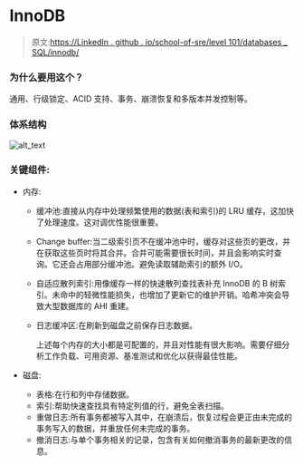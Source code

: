 # InnoDB

> 原文:[https://LinkedIn . github . io/school-of-sre/level 101/databases _ SQL/innodb/](https://linkedin.github.io/school-of-sre/level101/databases_sql/innodb/)

### 为什么要用这个？

通用、行级锁定、ACID 支持、事务、崩溃恢复和多版本并发控制等。

### 体系结构

![alt_text](../Images/8cc8f46cf5f24d3faf76b5ccc130bf44.png "InnoDB components")

### 关键组件:

*   内存:

    *   缓冲池:直接从内存中处理频繁使用的数据(表和索引)的 LRU 缓存，这加快了处理速度。这对调优性能很重要。
    *   Change buffer:当二级索引页不在缓冲池中时，缓存对这些页的更改，并在获取这些页时将其合并。合并可能需要很长时间，并且会影响实时查询。它还会占用部分缓冲池。避免读取辅助索引的额外 I/O。
    *   自适应散列索引:用像缓存一样的快速散列查找表补充 InnoDB 的 B 树索引。未命中的轻微性能损失，也增加了更新它的维护开销。哈希冲突会导致大型数据库的 AHI 重建。
    *   日志缓冲区:在刷新到磁盘之前保存日志数据。

        上述每个内存的大小都是可配置的，并且对性能有很大影响。需要仔细分析工作负载、可用资源、基准测试和优化以获得最佳性能。

*   磁盘:

    *   表格:在行和列中存储数据。
    *   索引:帮助快速查找具有特定列值的行，避免全表扫描。
    *   重做日志:所有事务都被写入其中，在崩溃后，恢复过程会更正由未完成的事务写入的数据，并重放任何未完成的事务。
    *   撤消日志:与单个事务相关的记录，包含有关如何撤消事务的最新更改的信息。